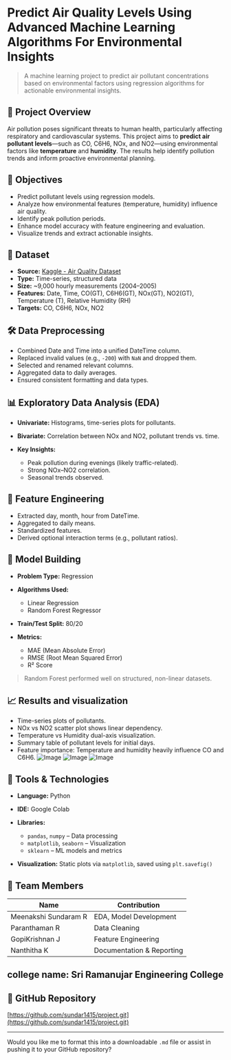 # Predict Air Quality Levels Using Advanced Machine Learning Algorithms For Environmental Insights

> A machine learning project to predict air pollutant concentrations based on environmental factors using regression algorithms for actionable environmental insights.

## 📌 Project Overview

Air pollution poses significant threats to human health, particularly affecting respiratory and cardiovascular systems. This project aims to **predict air pollutant levels**—such as CO, C6H6, NOx, and NO2—using environmental factors like **temperature** and **humidity**. The results help identify pollution trends and inform proactive environmental planning.

## 🎯 Objectives

* Predict pollutant levels using regression models.
* Analyze how environmental features (temperature, humidity) influence air quality.
* Identify peak pollution periods.
* Enhance model accuracy with feature engineering and evaluation.
* Visualize trends and extract actionable insights.

## 🧩 Dataset

* **Source:** [Kaggle - Air Quality Dataset](https://www.kaggle.com/)
* **Type:** Time-series, structured data
* **Size:** \~9,000 hourly measurements (2004–2005)
* **Features:** Date, Time, CO(GT), C6H6(GT), NOx(GT), NO2(GT), Temperature (T), Relative Humidity (RH)
* **Targets:** CO, C6H6, NOx, NO2

## 🛠️ Data Preprocessing

* Combined Date and Time into a unified DateTime column.
* Replaced invalid values (e.g., `-200`) with `NaN` and dropped them.
* Selected and renamed relevant columns.
* Aggregated data to daily averages.
* Ensured consistent formatting and data types.

## 📊 Exploratory Data Analysis (EDA)

* **Univariate:** Histograms, time-series plots for pollutants.
* **Bivariate:** Correlation between NOx and NO2, pollutant trends vs. time.
* **Key Insights:**

  * Peak pollution during evenings (likely traffic-related).
  * Strong NOx–NO2 correlation.
  * Seasonal trends observed.
  
## 🧠 Feature Engineering

* Extracted day, month, hour from DateTime.
* Aggregated to daily means.
* Standardized features.
* Derived optional interaction terms (e.g., pollutant ratios).

## 🤖 Model Building

* **Problem Type:** Regression
* **Algorithms Used:**

  * Linear Regression
  * Random Forest Regressor
* **Train/Test Split:** 80/20
* **Metrics:**

  * MAE (Mean Absolute Error)
  * RMSE (Root Mean Squared Error)
  * R² Score

> Random Forest performed well on structured, non-linear datasets.

## 📈 Results and visualization

* Time-series plots of pollutants.
* NOx vs NO2 scatter plot shows linear dependency.
* Temperature vs Humidity dual-axis visualization.
* Summary table of pollutant levels for initial days.
* Feature importance: Temperature and humidity heavily influence CO and C6H6.
![Image](https://github.com/user-attachments/assets/d9472b85-8003-4a1f-a51c-9329e7c9800d)
![Image](https://github.com/user-attachments/assets/5d71ccb1-2eec-4919-8922-11739f5cbfd1)
![Image](https://github.com/user-attachments/assets/c38156f8-1b58-40f3-971e-6ca4c16a1dc2)
  

## 🧰 Tools & Technologies

* **Language:** Python
* **IDE:** Google Colab
* **Libraries:**

  * `pandas`, `numpy` – Data processing
  * `matplotlib`, `seaborn` – Visualization
  * `sklearn` – ML models and metrics
* **Visualization:** Static plots via `matplotlib`, saved using `plt.savefig()`

## 👥 Team Members

| Name                 | Contribution              |
| -------------------- | ------------------------- |
| Meenakshi Sundaram R | EDA, Model Development    |
| Paranthaman R        | Data Cleaning             |
| GopiKrishnan J       | Feature Engineering       |
| Nanthitha K          | Documentation & Reporting |

## college name: Sri Ramanujar Engineering College

## 🔗 GitHub Repository

[https://github.com/sundar1415/project.git](https://github.com/sundar1415/project.git)

---

Would you like me to format this into a downloadable `.md` file or assist in pushing it to your GitHub repository?
